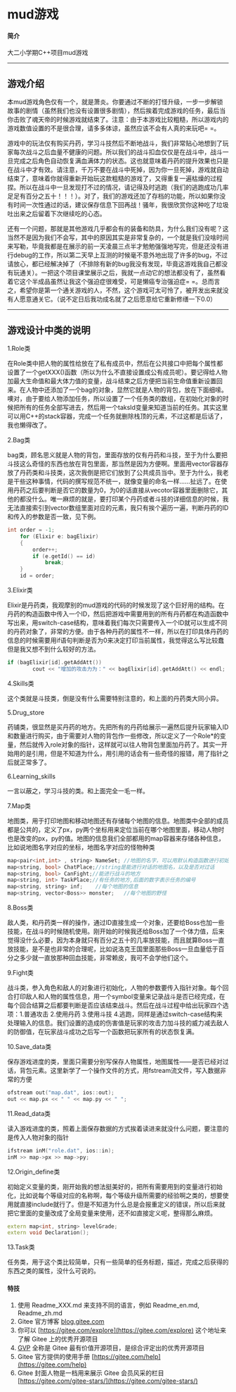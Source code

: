 # mud游戏

#### 简介
大二小学期C++项目mud游戏

---

## 游戏介绍

​	本mud游戏角色仅有一个，就是萧炎。你要通过不断的打怪升级，一步一步解锁故事的剧情（虽然我们也没有设置很多剧情），然后挨着完成游戏的任务，最后当你击败了魂天帝的时候游戏就结束了。注意：由于本游戏比较粗糙，所以游戏内的游戏数值设置的不是很合理，请多多体谅，虽然应该不会有人真的来玩吧= =。

​	游戏中的玩法仅有购买丹药，学习斗技然后不断地战斗，我们非常贴心地想到了玩家每次战斗之后血量不健康的问题。所以我们的战斗扣血仅仅是在战斗中，战斗一旦完成之后角色自动恢复满血满体力的状态。这也就意味着丹药的提升效果也只是在战斗中才有效。请注意，千万不要在战斗中死掉，因为你一旦死掉，游戏就自动结束了，意味着你就得重新开始玩这款粗糙的游戏了，又得重复一遍枯燥的过程捏。所以在战斗中一旦发现打不过的情况，请记得及时逃跑（我们的逃跑成功几率足足有百分之五十！！！）。对了，我们的游戏还加了存档的功能，所以如果你没有时间一次性通过的话，建议保存信息下回再战！骚年，我很欣赏你这种吃了垃圾吐出来之后留着下次继续吃的心态。

​	还有一个问题，那就是其他游戏几乎都会有的装备和防具，为什么我们没有呢？这当然不是因为我们不会写，其中的原因其实是非常复杂的，一个就是我们没啥时间来写勒，毕竟我都是在展示的前一天凌晨三点半才勉勉强强地写完，但是还没有进行debug的工作，所以第二天早上互测的时候毫不意外地出现了许多的bug，不过请放心，都已经解决掉了（不排除有新的bug我没有发现，毕竟这游戏我自己都没有玩通关）。一把这个项目课堂展示之后，我就一点动它的想法都没有了，虽然看着它这个半成品虽然让我这个强迫症很难受，可是懒癌专治强迫症= =。总而言之，希望你是第一个通关游戏的人，不然，这个游戏可太可怜了，被开发出来就没有人愿意通关它。（说不定日后我功成名就了之后愿意给它重新修缮一下0.0）

---

## 游戏设计中类的说明

1.Role类

在Role类中把人物的属性给放在了私有成员中，然后在公共接口中把每个属性都设置了一个getXXX()函数（所以为什么不直接设置成公有成员呢）。要记得给人物加最大生命值和最大体力值的变量，战斗结束之后方便把当前生命值重新设置回来。在人物中还添加了一个bag的对象，显然它就是人物的背包，放在下面细嗦。噢对，由于要给人物添加任务，所以设置了一个任务类的数组，在初始化对象的时候把所有的任务全部写进去，然后用一个taksId变量来知道当前的任务。其实这里可以用C++的stack容器，完成一个任务就删除栈顶的元素，不过这都是后话了，我也懒得改了。

2.Bag类

bag类，顾名思义就是人物的背包，里面存放的仅有丹药和斗技，至于为什么要把斗技这么奇怪的东西也放在背包里面，那当然是因为方便啊。里面用vector容器存放了丹药类和斗技类，这次我倒是把它们放到了公共成员当中。至于为什么，我老是干些这种事情，代码的撰写规范不统一，就像变量的命名一样......扯远了。在使用丹药之后要判断是否它的数量为0，为0的话直接从vecotor容器里面删除它，其他的都没什么。唯一麻烦的就是，要打印某个丹药或者斗技的详细信息的时候，我无法直接索引到vector数组里面对应的元素，我只有挨个遍历一遍，判断丹药的ID和传入的参数是否一致，见下例。

``` c++
int order = -1;
    for (Elixir e: bagElixir)
    {
        order++;
        if (e.getId() == id)
            break;
    }
    id = order;
```

3.Elixir类

Elixir是丹药类，我观摩别的mud游戏的代码的时候发现了这个巨好用的结构。在丹药的构造函数中传入一个ID，然后把游戏中需要用到的所有丹药都在构造函数中写出来，用switch-case结构，意味着我们每次只需要传入一个ID就可以生成不同的丹药对象了，非常的方便。由于各种丹药的属性不一样，所以在打印具体丹药的信息的时候需要用if语句判断是否为0来决定打印当前属性，我觉得这么写比较蠢但是我又想不到什么较好的方法。

``` c++
if (bagElixir[id].getAddAtt())
        cout << "增加的攻击力为：" << bagElixir[id].getAddAtt() << endl;
```



4.Skills类

这个类就是斗技类，倒是没有什么需要特别注意的，和上面的丹药类大同小异。

5.Drug_store

药铺类，很显然是买丹药的地方。先把所有的丹药给展示一遍然后提升玩家输入ID和数量进行购买，由于需要对人物的背包作一些修改，所以定义了一个Role*的变量，然后就传入role对象的指针，这样就可以往人物背包里面加丹药了。其实一开始用的是引用，但是不知道为什么，用引用的话会有一些奇怪的报错，用了指针之后就正常多了。

6.Learning_skills

一言以蔽之，学习斗技的类。和上面完全一毛一样。

7.Map类

地图类，用于打印地图和移动地图还有存储每个地图的信息。地图类中全部的成员都是公共的，定义了px，py两个坐标用来定位当前在哪个地图里面，移动人物时也是改变的px，py的值。地图的信息我们全部都用的map容器来存储各种信息，比如说地图名字对应的坐标，地图名字对应的怪物种类

``` C++
map<pair<int,int> , string> NameSet; //地图的名字，可以用默认构造函数进行初始化
map<string, bool> ChatPlace;//string是能进行对话的地图名，以及是否对过话
map<string, bool> CanFight;//能进行战斗的地方
map<string, int> TaskPlace;//有任务的地方,后面的数字表示任务的编号
map<string, string> inf;    //每个地图的信息
map<string, vector<Boss>> monster;   //每个地图的野怪
```

8.Boss类

敌人类，和丹药类一样的操作，通过ID直接生成一个对象，还要给Boss也加一些技能，在战斗的时候随机使用。刚开始的时候我还给Boss加了一个体力值，后来觉得没什么必要，因为本身就只有百分之五十的几率放技能，而且就算Boss一直放技能，是不是也非常的合理呢，比如说洛克王国里面那些Boss一旦血量低于百分之多少就一直放那种回血技能，非常赖皮，我可不会学他们这个。

9.Fight类

战斗类，参入角色和敌人的对象进行初始化，人物的参数要传入指针对象。每个回合打印敌人和人物的属性信息，用一个symbol变量来记录战斗是否已经完成，在每个回合结算之后都要判断是否应该结束战斗。然后在战斗过程中给出玩家四个选项：1.普通攻击 2.使用丹药 3.使用斗技 4.逃跑，同样是通过switch-case结构来处理输入的信息。我们设置的造成的伤害值是玩家的攻击力加斗技的威力减去敌人的防御值，在玩家战斗成功之后写一个函数把玩家所有的状态恢复满。

10.Save_data类

保存游戏进度的类，里面只需要分别写保存人物属性，地图属性——是否已经对过话，背包元素。这里新学了一个操作文件的方式，用fstream流文件，写入数据非常的方便

``` c++
ofstream out("map.dat", ios::out);
out << map.px << " " << map.py << " ";
```

11.Read_data类

读入游戏进度的类，照着上面保存数据的方式挨着读进来就没什么问题，要注意的是传入人物对象的指针

``` c++
ifstream inM("role.dat", ios::in);
inM >> map->px >> map->py;
```

12.Origin_define类

初始定义变量的类，刚开始我的想法挺美好的，把所有需要用到的变量进行初始化，比如说每个等级对应的名称啊，每个等级升级所需要的经验啊之类的，想要使用就直接include就行了。但是不知道为什么总是会报重定义的错误，所以后来就把它里面的变量改成了全局变量来使用，还不如直接定义呢，整得那么麻烦。

``` c++
extern map<int, string> levelGrade;
extern void Declaration();
```

13.Task类

任务类，用于这个类比较简单，只有一些简单的任务标题，描述，完成之后获得的东西之类的属性，没什么可说的。



#### 特技

1.  使用 Readme\_XXX.md 来支持不同的语言，例如 Readme\_en.md, Readme\_zh.md
2.  Gitee 官方博客 [blog.gitee.com](https://blog.gitee.com)
3.  你可以 [https://gitee.com/explore](https://gitee.com/explore) 这个地址来了解 Gitee 上的优秀开源项目
4.  [GVP](https://gitee.com/gvp) 全称是 Gitee 最有价值开源项目，是综合评定出的优秀开源项目
5.  Gitee 官方提供的使用手册 [https://gitee.com/help](https://gitee.com/help)
6.  Gitee 封面人物是一档用来展示 Gitee 会员风采的栏目 [https://gitee.com/gitee-stars/](https://gitee.com/gitee-stars/)
